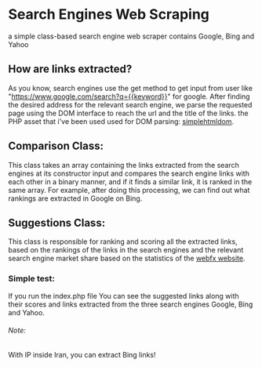 # Search Engines Web Scraping
a simple class-based search engine web scraper contains Google, Bing and Yahoo
## How are links extracted?
As you know, search engines use the get method to get input from user like "https://www.google.com/search?q={{keyword}}" for google.
After finding the desired address for the relevant search engine, we parse the requested page using the DOM interface to reach the url and the title of the links.
the PHP asset that i've been used used for DOM parsing: [simplehtmldom](https://github.com/simplehtmldom/simplehtmldom).
## Comparison Class:
This class takes an array containing the links extracted from the search engines at its constructor input and compares the search engine links with each other in a binary manner, and if it finds a similar link, it is ranked in the same array.
For example, after doing this processing, we can find out what rankings are extracted in Google on Bing.
## Suggestions Class:
This class is responsible for ranking and scoring all the extracted links, based on the rankings of the links in the search engines and the relevant search engine market share based on the statistics of the [webfx website](https://www.webfx.com/blog/seo/2019-search-market-share/).
### Simple test:
If you run the index.php file
You can see the suggested links along with their scores and links extracted from the three search engines Google, Bing and Yahoo.
###### Note:
With IP inside Iran, you can extract Bing links!
